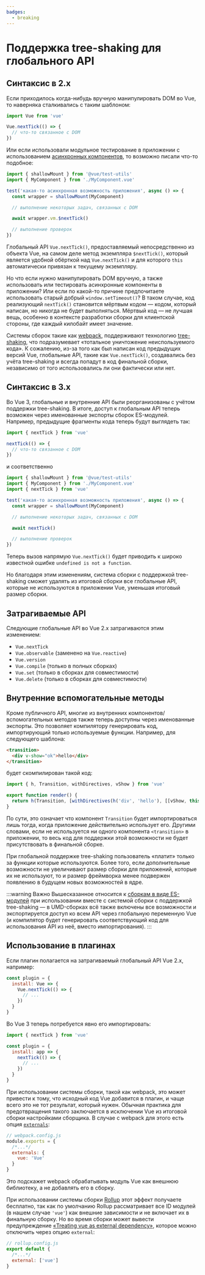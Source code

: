 ```yaml
---
badges:
  - breaking
---
```


# Поддержка tree-shaking для глобального API <MigrationBadges :badges="$frontmatter.badges" />

## Синтаксис в 2.x

Если приходилось когда-нибудь вручную манипулировать DOM во Vue, то наверняка сталкивались с таким шаблоном:

```js
import Vue from 'vue'

Vue.nextTick(() => {
  // что-то связанное с DOM
})
```

Или если использовали модульное тестирование в приложении с использованием [асинхронных компонентов](../component-dynamic-async.md), то возможно писали что-то подобное:

```js
import { shallowMount } from '@vue/test-utils'
import { MyComponent } from './MyComponent.vue'

test('какая-то асинхронная возможность приложения', async () => {
  const wrapper = shallowMount(MyComponent)

  // выполнение некоторых задач, связанных с DOM

  await wrapper.vm.$nextTick()

  // выполнение проверок
})
```

Глобальный API `Vue.nextTick()`, предоставляемый непосредственно из объекта Vue, на самом деле метод экземпляра `$nextTick()`, который является удобной обёрткой над `Vue.nextTick()` и для которого `this` автоматически привязан к текущему экземпляру.

Но что если нужно манипулировать DOM вручную, а также использовать или тестировать асинхронные компоненты в приложении? Или если по какой-то причине предпочитаете использовать старый добрый `window.setTimeout()`? В таком случае, код реализующий `nextTick()` становится мёртвым кодом — кодом, который написан, но никогда не будет выполняться. Мёртвый код — не лучшая вещь, особенно в контексте разработки сборки для клиентской стороны, где каждый килобайт имеет значение.

Системы сборок такие как [webpack](https://webpack.js.org/), поддерживают технологию [tree-shaking](https://webpack.js.org/guides/tree-shaking/), что подразумевает «тотальное уничтожение неиспользуемого кода». К сожалению, из-за того как был написан код предыдущих версий Vue, глобальные API, такие как `Vue.nextTick()`, создавались без учёта tree-shaking и всегда попадут в код финальной сборки, независимо от того использовались ли они фактически или нет.

## Синтаксис в 3.x

Во Vue 3, глобальные и внутренние API были реорганизованы с учётом поддержки tree-shaking. В итоге, доступ к глобальным API теперь возможен через именованные экспорты сборок ES-модулей. Например, предыдущие фрагменты кода теперь будут выглядеть так:

```js
import { nextTick } from 'vue'

nextTick(() => {
  // что-то связанное с DOM
})
```

и соответственно

```js
import { shallowMount } from '@vue/test-utils'
import { MyComponent } from './MyComponent.vue'
import { nextTick } from 'vue'

test('какая-то асинхронная возможность приложения', async () => {
  const wrapper = shallowMount(MyComponent)

  // выполнение некоторых задач, связанных с DOM

  await nextTick()

  // выполнение проверок
})
```

Теперь вызов напрямую `Vue.nextTick()` будет приводить к широко известной ошибке `undefined is not a function`.

Но благодаря этим изменениям, система сборки с поддержкой tree-shaking сможет удалять из итоговой сборки все глобальные API, которые не используются в приложении Vue, уменьшая итоговый размер сборки.

## Затрагиваемые API

Следующие глобальные API во Vue 2.x затрагиваются этим изменением:

- `Vue.nextTick`
- `Vue.observable` (заменено на `Vue.reactive`)
- `Vue.version`
- `Vue.compile` (только в полных сборках)
- `Vue.set` (только в сборках для совместимости)
- `Vue.delete` (только в сборках для совместимости)

## Внутренние вспомогательные методы

Кроме публичного API, многие из внутренних компонентов/вспомогательных методов также теперь доступны через именованные экспорты. Это позволяет компилятору генерировать код, импортирующий только используемые функции. Например, для следующего шаблона:

```html
<transition>
  <div v-show="ok">hello</div>
</transition>
```

будет скомпилирован такой код:

```js
import { h, Transition, withDirectives, vShow } from 'vue'

export function render() {
  return h(Transition, [withDirectives(h('div', 'hello'), [[vShow, this.ok]])])
}
```

По сути, это означает что компонент `Transition` будет импортироваться лишь тогда, когда приложение действительно использует его. Другими словами, если не используется ни одного компонента `<transition>` в приложении, то весь код для поддержки этой возможности не будет присутствовать в финальной сборке.

При глобальной поддержке tree-shaking пользователь «платит» только за функции которые используются. Более того, если дополнительные возможности не увеличивают размер сборки для приложений, которые их не используют, то и размер фреймворка менее подвержен появлению в будущем новых возможностей в ядре.

:::warning Важно
Вышесказанное относится к [сборкам в виде ES-модулей](../installation.md#объяснение-различии-сборок) при использовании вместе с системой сборки с поддержкой tree-shaking — в UMD-сборках всё также включены все возможности и экспортируется доступ ко всем API через глобальную переменную Vue (и компилятор будет генерировать соответствующий код для использования API из неё, вместо импортирования).
:::

## Использование в плагинах

Если плагин полагается на затрагиваемый глобальный API Vue 2.x, например:

```js
const plugin = {
  install: Vue => {
    Vue.nextTick(() => {
      // ...
    })
  }
}
```

Во Vue 3 теперь потребуется явно его импортировать:

```js
import { nextTick } from 'vue'

const plugin = {
  install: app => {
    nextTick(() => {
      // ...
    })
  }
}
```

При использовании системы сборки, такой как webpack, это может привести к тому, что исходный код Vue добавится в плагин, и чаще всего это не тот результат, который нужен. Обычная практика для предотвращения такого заключается в исключении Vue из итоговой сборки настройками сборщика. В случае с webpack для этого есть опция [`externals`](https://webpack.js.org/configuration/externals/):

```js
// webpack.config.js
module.exports = {
  /*...*/
  externals: {
    vue: 'Vue'
  }
}
```

Это подскажет webpack обрабатывать модуль Vue как внешнюю библиотеку, а не добавлять его в сборку.

При использовании системы сборки [Rollup](https://rollupjs.org/) этот эффект получаете бесплатно, так как по умолчанию Rollup рассматривает все ID модулей (в нашем случае `'vue'`) как внешние зависимости и не включает их в финальную сборку. Но во время сборки может вывести предупреждение [«Treating vue as external dependency»](https://rollupjs.org/guide/en/#warning-treating-module-as-external-dependency), которое можно отключить через опцию `external`:

```js
// rollup.config.js
export default {
  /*...*/
  external: ['vue']
}
```
